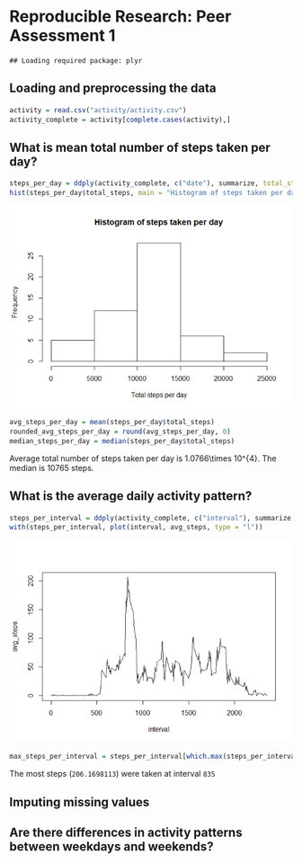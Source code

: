 # Reproducible Research: Peer Assessment 1

```
## Loading required package: plyr
```

## Loading and preprocessing the data

```r
activity = read.csv("activity/activity.csv")
activity_complete = activity[complete.cases(activity),]
```

## What is mean total number of steps taken per day?

```r
steps_per_day = ddply(activity_complete, c("date"), summarize, total_steps = sum(steps))
hist(steps_per_day$total_steps, main = "Histogram of steps taken per day", xlab = "Total steps per day")
```

![](PA1_template_files/figure-html/unnamed-chunk-3-1.png) 

```r
avg_steps_per_day = mean(steps_per_day$total_steps)
rounded_avg_steps_per_day = round(avg_steps_per_day, 0)
median_steps_per_day = median(steps_per_day$total_steps)
```
Average total number of steps taken per day is 1.0766\times 10^{4}.
The median is 10765 steps.

## What is the average daily activity pattern?

```r
steps_per_interval = ddply(activity_complete, c("interval"), summarize, avg_steps = mean(steps))
with(steps_per_interval, plot(interval, avg_steps, type = "l"))
```

![](PA1_template_files/figure-html/unnamed-chunk-4-1.png) 

```r
max_steps_per_interval = steps_per_interval[which.max(steps_per_interval$avg_steps), ]
```

The most steps (``206.1698113``) were taken at interval ``835``

## Imputing missing values



## Are there differences in activity patterns between weekdays and weekends?
